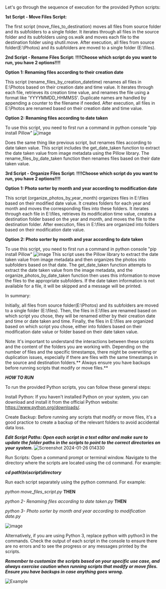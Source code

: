 Let's go through the sequence of execution for the provided Python scripts:

**1st Script - Move Files Script:**

The first script (move_files_to_destination) moves all files from source folder and its subfolders to a single folder. It iterates through all files in the source folder and its subfolders using os.walk and moves each file to the destination folder using shutil.move.
After execution, all files from source folder(E:\Photos) and its subfolders are moved to a single folder (E:\files).

**2nd Script - Rename Files Script:   !!!!Choose which script do you want to run, you have 2 options!!!!**  

**Option 1: Renaming files according to their creation date**

This script (rename_files_by_creation_datetime) renames all files in E:\Photos based on their creation date and time value. It iterates through each file, retrieves its creation time value, and renames the file using a format like 'YYYYMMDD_HHMMSS'.
Duplicate names are handled by appending a counter to the filename if needed. After execution, all files in E:\Photos are renamed based on their creation date and time value.

**Option 2: Renaming files according to date taken**

To use this script, you need to first run a command in python console "pip install Pillow" ![image](https://github.com/radenko98/Photo-Move-Rename-Sort/assets/22021972/79c298b5-a0d5-44a5-a470-becc24a3737f)

Does the same thing like previous script, but renames files according to date taken value. This script includes the get_date_taken function to extract the date taken value from image metadata using the Pillow library. The rename_files_by_date_taken function then renames files based on their date taken value.

**3rd Script - Organize Files Script:   !!!!Choose which script do you want to run, you have 2 options!!!!**  

**Option 1: Photo sorter by month and year according to modification date**

This script (organize_photos_by_year_month) organizes files in E:\files based on their modified date value. It creates folders for each year and month and moves the corresponding files into these folders. It iterates through each file in E:\files, retrieves its modification time value, creates a destination folder based on the year and month, and moves the file to the destination folder.
After execution, files in E:\files are organized into folders based on their modification date value.

**Option 2: Photo sorter by month and year according to date taken**

To use this script, you need to first run a command in python console "pip install Pillow"  ![image](https://github.com/radenko98/Photo-Move-Rename-Sort/assets/22021972/79c298b5-a0d5-44a5-a470-becc24a3737f)
This script uses the Pillow library to extract the date taken value from image metadata and then organizes the photos into subfolders based on that date. The get_date_taken function attempts to extract the date taken value from the image metadata, and the organize_photos_by_date_taken function then uses this information to move the files to the appropriate subfolders. If the date taken information is not available for a file, it will be skipped and a message will be printed.




In summary:

Initially, all files from source folder(E:\Photos) and its subfolders are moved to a single folder (E:\files).
Then, the files in E:\files are renamed based on which script you chose, they will be renamed either by their creation date and time or date taken and time.
Finally, the files in E:\files are organized based on which script you chose, either into folders based on their modification date value or folder based on their date taken value.

Note: It's important to understand the interactions between these scripts and the content of the folders you are working with. Depending on the number of files and the specific timestamps, there might be overwriting or duplication issues, especially if there are files with the same timestamps in the source and destination folders.** Always ensure you have backups before running scripts that modify or move files.**




***HOW TO RUN***


To run the provided Python scripts, you can follow these general steps:

Install Python:
If you haven't installed Python on your system, you can download and install it from the official Python website: https://www.python.org/downloads/.

Create Backup:
Before running any scripts that modify or move files, it's a good practice to create a backup of the relevant folders to avoid accidental data loss.


***Edit Script Paths: Open each script in a text editor and make sure to update the folder paths in the scripts to point to the correct directories on your system.***
![Screenshot 2024-01-26 014330](https://github.com/radenko98/Photo-Move-Rename-Sort/assets/22021972/2cffe302-103c-4939-b6d5-35c24c33d94a)



Run Scripts:
Open a command prompt or terminal window.
Navigate to the directory where the scripts are located using the cd command. For example:

***cd path\to\script\directory***

Run each script separately using the python command. For example:

*python move_files_script.py*
**THEN**

*python 2- Renaming files according to date taken.py*
**THEN** 

*python 3- Photo sorter by month and year according to modification date.py*

![image](https://github.com/radenko98/Photo-Move-Rename-Sort/assets/22021972/8648d98b-fd42-48ca-8f7b-2ff110e06941)


Alternatively, if you are using Python 3, replace python with python3 in the commands.
Check the output of each script in the console to ensure there are no errors and to see the progress or any messages printed by the scripts.

***Remember to customize the scripts based on your specific use case, and always exercise caution when running scripts that modify or move files. Ensure you have backups in case anything goes wrong.***

![Example](https://github.com/radenko98/Photo-Move-Rename-Sort/assets/22021972/d6eeb744-0c3b-4478-998f-fa09211d8f43)






